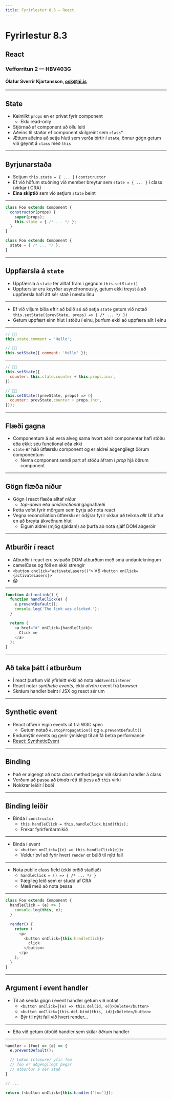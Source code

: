 ```yaml
---
title: Fyrirlestur 8.3 — React
---
```


# Fyrirlestur 8.3

## React

### Vefforritun 2 — HBV403G

#### Ólafur Sverrir Kjartansson, [osk@hi.is](mailto:osk@hi.is)

---

## State

* Keimlíkt `props` en er prívat fyrir component
  - Ekki read-only
* Stjórnað af component að öllu leiti
* Aðeins til staðar ef component skilgreint sem `class`*
* Ættum aðeins að setja hluti sem verða birtir í `state`, önnur gögn getum við geymt á `class` með `this`

***

## Byrjunarstaða

* Setjum `this.state = { ... }` í `contstructor`
* Ef við höfum stuðning við member breytur sem `state = { ... }` í class (virkar í CRA)
* **Eina skiptið** sem við setjum `state` beint

***

```javascript
class Foo extends Component {
  constructor(props) {
    super(props);
    this.state = { /* ... */ };
  }
}
```

```javascript
class Foo extends Component {
  state = { /* ... */ };
}
```

***

## Uppfærsla á `state`

* Uppfærsla á `state` fer alltaf fram í gegnum `this.setState()`
* Uppfærslur eru keyrðar asynchronously, getum ekki treyst á að uppfærsla hafi átt sér stað í næstu línu

***

* Ef við viljum bíða eftir að búið sé að setja `state` getum við notað `this.setState((prevState, props) => { /* ... */ })`
* Getum uppfært einn hlut í stöðu í einu, þurfum ekki að uppfæra allt í einu

***

```javascript
// 👎🏼
this.state.comment = 'Hello';
```

```javascript
// 👍🏼
this.setState({ comment: 'Hello' });
```

***

```javascript
// 👎🏼
this.setState({
  counter: this.state.counter + this.props.incr,
});
```

```javascript
// 👍🏼
this.setState((prevState, props) => ({
  counter: prevState.counter + props.incr,
}));
```

***

## Flæði gagna

* Componentum á að vera alveg sama hvort aðrir componentar hafi stöðu eða ekki; séu functional eða ekki
* `state` er háð útfærslu component og er aldrei aðgengilegt öðrum componentum
  - Nema component sendi part af stöðu áfram í _prop_ hjá öðrum component

***

## Gögn flæða niður

* Gögn í react flæða alltaf _niður_
  - _top-down_ eða _unidirectional_ gagnaflæði
* Þetta vefst fyrir mörgum sem byrja að nota react
* Vegna reconciliation útfærslu er ódýrar fyrir okkur að teikna *allt* UI aftur en að breyta ákveðnum hlut
  - Eigum aldrei (mjög sjaldan!) að þurfa að nota sjálf DOM aðgerðir

---

## Atburðir í react

* Atburðir í react eru svipaðir DOM atburðum með smá undantekningum
* camelCase og föll en ekki strengir
* `<button onclick="activateLasers()">` VS `<button onClick={activateLasers}>`
* 😱

***

```javascript
function ActionLink() {
  function handleClick(e) {
    e.preventDefault();
    console.log('The link was clicked.');
  }

  return (
    <a href="#" onClick={handleClick}>
      Click me
    </a>
  );
}
```

***

## Að taka þátt í atburðum

* Í react þurfum við yfirleitt ekki að nota `addEventListener`
* React notar _synthetic events_, ekki _alvöru_ event frá browser
* Skráum handler beint í JSX og react sér um

***

## Synthetic event

* React útfærir eigin events út frá W3C spec
  - Getum notað `e.stopPropagation()` og `e.preventDefault()`
* Endurnýtir events og gerir ýmislegt til að fá betra performance
* [React: SyntheticEvent](https://reactjs.org/docs/events.html)

***

## Binding

* Það er algengt að nota class method þegar við skráum handler á class
* Verðum að passa að _binda_ rétt til þess að `this` virki
* Nokkrar leiðir í boði

***

## Binding leiðir

* Binda í `constructor`
  - `this.handleClick = this.handleClick.bind(this);`
  - Frekar fyrirferðarmikið

***

* Binda í event
  - `<button onClick={(e) => this.handleClick(e)}>`
  - Veldur því að fyrir hvert `render` er búið til nýtt fall

***

* Nota public class field (ekki orðið staðlað)
  - `handleClick = () => { /* ... */ }`
  - Þægileg leið sem er studd af CRA
  - Mæli með að nota þessa

***

```javascript
class Foo extends Component {
  handleClick = (e) => {
    console.log(this, e);
  }

  render() {
    return (
      <p>
        <button onClick={this.handleClick}>
          click
        </button>
      </p>
    );
  }
}
```

***

## Argument í event handler

* Til að senda gögn í event handler getum við notað
  - `<button onClick={(e) => this.del(id, e)}>Delete</button>`
  - `<button onClick={this.del.bind(this, id)}>Delete</button>`
  - Býr til nýtt fall við hvert render...

***

* Eða við getum útbúið handler sem skilar _öðrum_ handler

***

```javascript
handler = (foo) => (e) => {
  e.preventDefault();

  // Lokun (closure) yfir foo
  // foo er aðgengilegt þegar
  // atburður á sér stað
}

// ...

return (<button onClick={this.handler('foo')});
```
